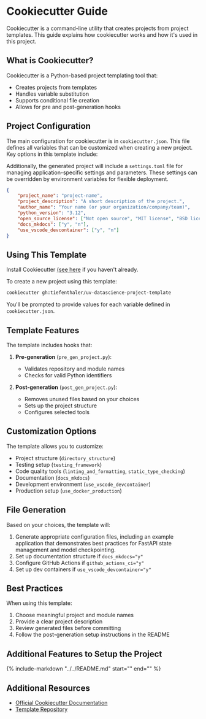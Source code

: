 # Cookiecutter Guide

Cookiecutter is a command-line utility that creates projects from project templates. This guide explains how cookiecutter works and how it's used in this project.

## What is Cookiecutter?

Cookiecutter is a Python-based project templating tool that:

- Creates projects from templates
- Handles variable substitution
- Supports conditional file creation
- Allows for pre and post-generation hooks

## Project Configuration

The main configuration for cookiecutter is in `cookiecutter.json`. This file defines all variables that can be customized when creating a new project. Key options in this template include:

Additionally, the generated project will include a `settings.toml` file for managing application-specific settings and parameters. These settings can be overridden by environment variables for flexible deployment.

```json
{
    "project_name": "project-name",
    "project_description": "A short description of the project.",
    "author_name": "Your name (or your organization/company/team)",
    "python_version": "3.12",
    "open_source_license": ["Not open source", "MIT license", "BSD license", "Apache-2.0"],
    "docs_mkdocs": ["y", "n"],
    "use_vscode_devcontainer": ["y", "n"]
}
```

## Using This Template

Install Cookiecutter [(see here](https://cookiecutter.readthedocs.io/en/stable/installation.html) if you haven't already.

To create a new project using this template:

```bash
cookiecutter gh:tiefenthaler/uv-datascience-project-template
```

You'll be prompted to provide values for each variable defined in `cookiecutter.json`.

## Template Features

The template includes hooks that:

1. **Pre-generation** (`pre_gen_project.py`):
   - Validates repository and module names
   - Checks for valid Python identifiers

2. **Post-generation** (`post_gen_project.py`):
   - Removes unused files based on your choices
   - Sets up the project structure
   - Configures selected tools

## Customization Options

The template allows you to customize:

- Project structure (`directory_structure`)
- Testing setup (`testing_framework`)
- Code quality tools (`linting_and_formatting`, `static_type_checking`)
- Documentation (`docs_mkdocs`)
- Development environment (`use_vscode_devcontainer`)
- Production setup (`use_docker_production`)

## File Generation

Based on your choices, the template will:

1. Generate appropriate configuration files, including an example application that demonstrates best practices for FastAPI state management and model checkpointing.
2. Set up documentation structure if `docs_mkdocs="y"`
3. Configure GitHub Actions if `github_actions_ci="y"`
4. Set up dev containers if `use_vscode_devcontainer="y"`

## Best Practices

When using this template:

1. Choose meaningful project and module names
2. Provide a clear project description
3. Review generated files before committing
4. Follow the post-generation setup instructions in the README

## Additional Features to Setup the Project
<!-- Include the content of README.md -->
{%
    include-markdown "../../README.md"
    start="<!--docs-ref-index-cookiecutter-0-start-->"
    end="<!--docs-ref-index-cookiecutter-0-end-->"
%}

## Additional Resources

- [Official Cookiecutter Documentation](https://cookiecutter.readthedocs.io/)
- [Template Repository](https://github.com/tiefenthaler/uv-datascience-project-template)
